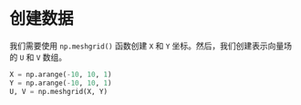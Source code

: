 # 创建数据

我们需要使用 `np.meshgrid()` 函数创建 `X` 和 `Y` 坐标。然后，我们创建表示向量场的 `U` 和 `V` 数组。

```python
X = np.arange(-10, 10, 1)
Y = np.arange(-10, 10, 1)
U, V = np.meshgrid(X, Y)
```
